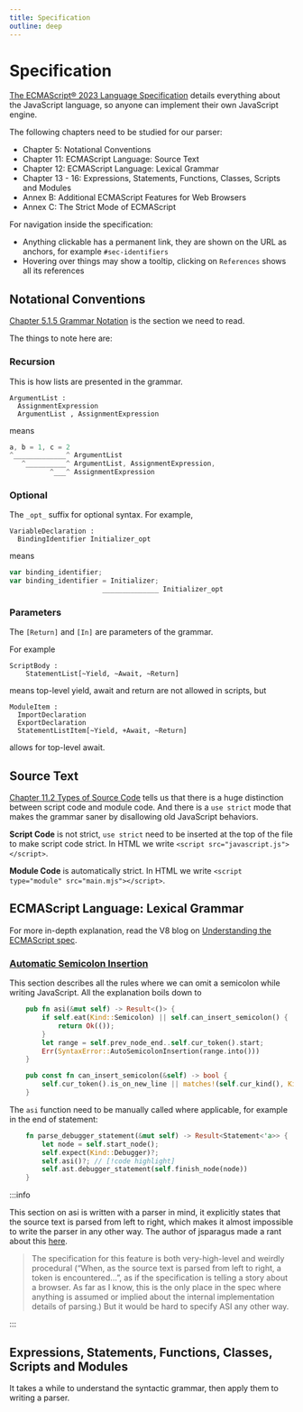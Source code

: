 ```yaml
---
title: Specification
outline: deep
---
```


# Specification

[The ECMAScript® 2023 Language Specification](https://tc39.es/ecma262/) details everything about the JavaScript language, so anyone can implement their own JavaScript engine.

The following chapters need to be studied for our parser:

- Chapter 5: Notational Conventions
- Chapter 11: ECMAScript Language: Source Text
- Chapter 12: ECMAScript Language: Lexical Grammar
- Chapter 13 - 16: Expressions, Statements, Functions, Classes, Scripts and Modules
- Annex B: Additional ECMAScript Features for Web Browsers
- Annex C: The Strict Mode of ECMAScript

For navigation inside the specification:

- Anything clickable has a permanent link, they are shown on the URL as anchors, for example `#sec-identifiers`
- Hovering over things may show a tooltip, clicking on `References` shows all its references

## Notational Conventions

[Chapter 5.1.5 Grammar Notation](https://tc39.es/ecma262/#sec-grammar-notation) is the section we need to read.

The things to note here are:

### Recursion

This is how lists are presented in the grammar.

```
ArgumentList :
  AssignmentExpression
  ArgumentList , AssignmentExpression
```

means

```javascript
a, b = 1, c = 2
^_____________^ ArgumentList
   ^__________^ ArgumentList, AssignmentExpression,
          ^___^ AssignmentExpression
```

### Optional

The `_opt_` suffix for optional syntax. For example,

```
VariableDeclaration :
  BindingIdentifier Initializer_opt
```

means

```javascript
var binding_identifier;
var binding_identifier = Initializer;
                       ______________ Initializer_opt
```

### Parameters

The `[Return]` and `[In]` are parameters of the grammar.

For example

```
ScriptBody :
    StatementList[~Yield, ~Await, ~Return]
```

means top-level yield, await and return are not allowed in scripts, but

```
ModuleItem :
  ImportDeclaration
  ExportDeclaration
  StatementListItem[~Yield, +Await, ~Return]
```

allows for top-level await.

## Source Text

[Chapter 11.2 Types of Source Code](https://tc39.es/ecma262/#sec-types-of-source-code) tells us that
there is a huge distinction between script code and module code.
And there is a `use strict` mode that makes the grammar saner by disallowing old JavaScript behaviors.

**Script Code** is not strict, `use strict` need to be inserted at the top of the file to make script code strict.
In HTML we write `<script src="javascript.js"></script>`.

**Module Code** is automatically strict.
In HTML we write `<script type="module" src="main.mjs"></script>`.

## ECMAScript Language: Lexical Grammar

For more in-depth explanation, read the V8 blog on [Understanding the ECMAScript spec](https://v8.dev/blog/understanding-ecmascript-part-3).

### [Automatic Semicolon Insertion](https://tc39.es/ecma262/#sec-automatic-semicolon-insertion)

This section describes all the rules where we can omit a semicolon while writing JavaScript.
All the explanation boils down to

```rust
    pub fn asi(&mut self) -> Result<()> {
        if self.eat(Kind::Semicolon) || self.can_insert_semicolon() {
            return Ok(());
        }
        let range = self.prev_node_end..self.cur_token().start;
        Err(SyntaxError::AutoSemicolonInsertion(range.into()))
    }

    pub const fn can_insert_semicolon(&self) -> bool {
        self.cur_token().is_on_new_line || matches!(self.cur_kind(), Kind::RCurly | Kind::Eof)
    }
```

The `asi` function need to be manually called where applicable, for example in the end of statement:

```rust
    fn parse_debugger_statement(&mut self) -> Result<Statement<'a>> {
        let node = self.start_node();
        self.expect(Kind::Debugger)?;
        self.asi()?; // [!code highlight]
        self.ast.debugger_statement(self.finish_node(node))
    }
```

:::info

This section on asi is written with a parser in mind,
it explicitly states that the source text is parsed from left to right,
which makes it almost impossible to write the parser in any other way.
The author of jsparagus made a rant about this [here](https://github.com/mozilla-spidermonkey/jsparagus/blob/master/js-quirks.md#automatic-semicolon-insertion-).

> The specification for this feature is both very-high-level and weirdly procedural (“When, as the source text is parsed from left to right, a token is encountered...”, as if the specification is telling a story about a browser. As far as I know, this is the only place in the spec where anything is assumed or implied about the internal implementation details of parsing.) But it would be hard to specify ASI any other way.

:::

## Expressions, Statements, Functions, Classes, Scripts and Modules

It takes a while to understand the syntactic grammar, then apply them to writing a parser.
